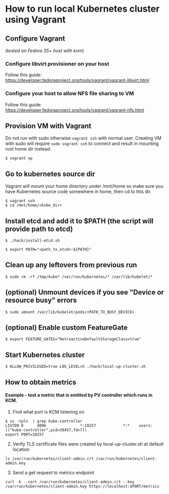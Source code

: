 # How to run local Kubernetes cluster using Vagrant

## Configure Vagrant 
(*tested on Fedora 35+ host with kvm*)

### Configure libvirt provisioner on your host
Follow this guide: https://developer.fedoraproject.org/tools/vagrant/vagrant-libvirt.html

### Configure your host to allow NFS file sharing to VM

Follow this guide: https://developer.fedoraproject.org/tools/vagrant/vagrant-nfs.html

## Provision VM with Vagrant

Do not run with sudo otherwise `vagrant ssh` with normal user.
Creating VM with sudo will require `sudo vagrant ssh` to connect and result in mounting root home dir instead.
```
$ vagrant up
```
## Go to kubernetes source dir
Vagrant will mount your home directory under /mnt/home so make sure you have 
Kubernetes source code somewhere in home, then cd to this dir.
```
$ vagrant ssh
$ cd /mnt/home/<kube_dir>
```

## Install etcd and add it to $PATH (the script will provide path to etcd)
```
$ ./hack/install-etcd.sh

$ export PATH="<path_to_etcd>:${PATH}"
```

## Clean up any leftovers from previous run
```
$ sudo rm -rf /tmp/kube* /var/run/kubernetes/* /var/lib/kubelet/*
```

## (optional) Unmount devices if you see "Device or resource busy" errors
```
$ sudo umount /var/lib/kubelet/pods/<PATH_TO_BUSY_DEVICE>
```
## (optional) Enable custom FeatureGate
```
$ export FEATURE_GATES="RetroactiveDefaultStorageClass=true"
```

## Start Kubernetes cluster
```
$ ALLOW_PRIVILEGED=true LOG_LEVEL=5 ./hack/local-up-cluster.sh
```


## How to obtain metrics

#### Example - test a metric that is emitted by PV controller which runs in KCM.

1. Find what port is KCM listening on

```
$ ss -tpln  | grep kube-controller
LISTEN 0      4096               *:10257            *:*    users:(("kube-controller",pid=39457,fd=7))
export PORT=10257
```

2. Verify TLS certificate files were created by local-up-cluster.sh at default location

```
ls /var/run/kubernetes/client-admin.crt /var/run/kubernetes/client-admin.key
```

3. Send a get request to metrics endpoint

```
curl -k --cert /var/run/kubernetes/client-admin.crt --key /var/run/kubernetes/client-admin.key https://localhost:$PORT/metrics
```

